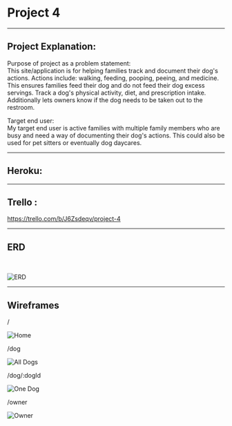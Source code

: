 
# Project 4

---------------------------------------

## Project Explanation: 

Purpose of project as a problem statement: <br>
This site/application is for helping families track and document their dog's actions. Actions include: walking, feeding, pooping, peeing, and medicine. This ensures families feed their dog and do not feed their dog excess servings. Track a dog's physical activity, diet, and prescription intake. Additionally lets owners know if the dog needs to be taken out to the restroom.


Target end user: <br>
My target end user is active families with multiple family members who are busy and need a way of documenting their dog's actions.  This could also be used for pet sitters or eventually dog daycares. 

-------------------------------------------------------------------

## Heroku: 


-------------------------------------------------------------------

## Trello : 
https://trello.com/b/J6Zsdeqv/project-4

-------------------------------------------------------------------

## ERD
<br>

![ERD](photos/ERD.jpg)

-------------------------------------------------------------------

## Wireframes

/
<br>

![Home](photos/home.jpg)

/dog
<br>

![All Dogs](photos/dog.jpg)

/dog/:dogId
<br>

![One Dog](photos/dogId.jpg)

/owner
<br>

![Owner](photos/owner.jpg)



